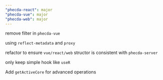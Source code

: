 ```yaml
---
"phecda-react": major
"phecda-vue": major
"phecda-web": major
---
```


remove filter in `phecda-vue`

using `reflect-metadata` and `proxy`

refactor to ensure `vue/react/web` structor is consistent with `phecda-server`

only keep simple hook like `useR`

Add `getActiveCore` for advanced operations